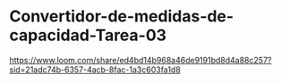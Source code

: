 # Convertidor-de-medidas-de-capacidad-Tarea-03

https://www.loom.com/share/ed4bd14b968a46de9191bd8d4a88c257?sid=21adc74b-6357-4acb-8fac-1a3c603fa1d8
